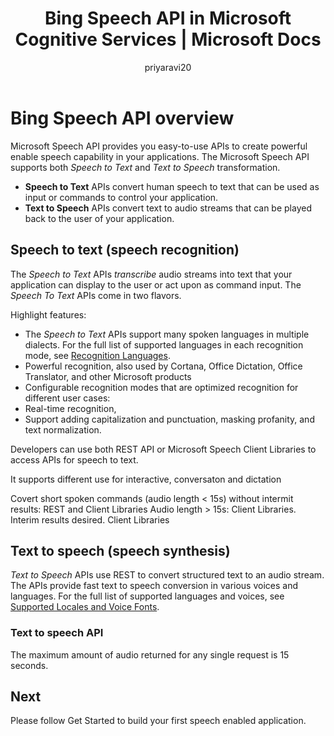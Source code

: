 ﻿---
title: Bing Speech API in Microsoft Cognitive Services | Microsoft Docs
description: Use the Bing Speech API to add speech-driven actions to your apps, including real-time interaction with users.
services: cognitive-services
author: priyaravi20
manager: yanbo

ms.service: cognitive-services
ms.technology: speech
ms.topic: article
ms.date: 09/14/2017
ms.author: prrajan
---
# Bing Speech API overview

Microsoft Speech API provides you easy-to-use APIs to create powerful enable speech capability in your applications. The Microsoft Speech API supports both *Speech to Text* and *Text to Speech* transformation.

* **Speech to Text** APIs convert human speech to text that can be used as input or commands to control your application.
* **Text to Speech** APIs convert text to audio streams that can be played back to the user of your application.

## Speech to text (speech recognition)
The *Speech to Text* APIs *transcribe* audio streams into text that your application can display to the user or act upon as command input. The *Speech To Text* APIs come in two flavors.

Highlight features: 
* The *Speech to Text* APIs support many spoken languages in multiple dialects. For the full list of supported languages in
each recognition mode, see [Recognition Languages](api-reference-rest/bingvoicerecognition.md#recognition-language).
* Powerful recognition, also used by Cortana, Office Dictation, Office Translator, and other Microsoft products
* Configurable recognition modes that are optimized recognition for different user cases: 
* Real-time recognition, 
* Support adding capitalization and punctuation, masking profanity, and text normalization.

Developers can use both REST API or Microsoft Speech Client Libraries to access APIs for speech to text. 

It supports different use for interactive, conversaton and dictation

Covert short spoken commands (audio length < 15s) without intermit results: REST and Client Libraries
Audio length > 15s: Client Libraries.
Interim results desired. Client Libraries


## Text to speech (speech synthesis)
*Text to Speech* APIs use REST to convert structured text to an audio stream. The APIs provide fast text to speech
conversion in various voices and languages. For the full list of supported languages and voices, see
[Supported Locales and Voice Fonts](api-reference-rest/bingvoiceoutput.md#SupLocales).

### Text to speech API
The maximum amount of audio returned for any single request is 15 seconds.

## Next 
Please follow Get Started to build your first speech enabled application.